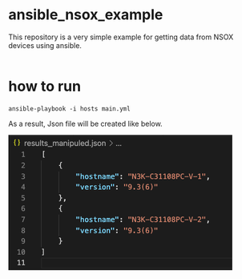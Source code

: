 # ansible_nsox_example
This repository is a very simple example for getting data from NSOX devices using ansible.
<br><br>

# how to run
```
ansible-playbook -i hosts main.yml
```
As a result, Json file will be created like below.

![result](images/result_json.png)